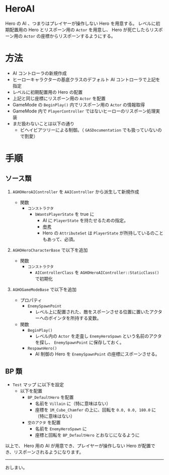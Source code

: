 # HeroAI
Hero の AI 、つまりはプレイヤーが操作しない Hero を用意する。
レベルに初期配置用の Hero とリスポーン用の `Actor` を用意し、
Hero が死亡したらリスポーン用の `Actor` の座標からリスポーンするようにする。


# 方法
* AI コントローラの新規作成
* ヒーローキャラクターの基底クラスのデフォルト AI コントローラで上記を指定
* レベルに初期配置用の Hero の配置
* 上記と同じ座標にリスポーン用の `Actor` を配置
* GameMode の `BeginPlay()` 内でリスポーン用の `Actor` の情報取得
* GameMode 内で `PlayerController` ではないヒーローのリスポーン処理実装
* まだ扱わないことは以下の通り
	* ビヘイビアツリーによる制御。（ `GASDocumentation` でも扱っていないので割愛）


# 手順

## ソース類

1. `AGHOHeroAIController` を `AAIController` から派生して新規作成
	* 関数
		* `コンストラクタ`
			* `bWantsPlayerState` を true に
				* AI に `PlayerState` を持たせるための指定。
				* [参考](https://answers.unrealengine.com/questions/62160/blueprint-do-aicontrollers-characters-have-players.html)
				* Hero の `AttributeSet` は `PlayerState` が所持しているのこともあって、必須。
1. `AGHOHeroCharacterBase` で以下を追加
	* 関数
		* `コンストラクタ`
			* `AIControllerClass` を `AGHOHeroAIController::StaticClass()` で初期化

1. `AGHOGameModeBase` で以下を追加
	* プロパティ
		* `EnemySpawnPoint`
			* レベル上に配置された、敵をスポーンさせる位置に置いたアクターへのポインタを所持する変数。
	* 関数
		* `BeginPlay()`
			* レベル内の `Actor` を走査し `EnemyHeroSpawn` という名前のアクタを探し、 `EnemySpawnPoint` に保存しておく。
		* `RespawnHero()`
			* AI 制御の Hero を `EnemySpawnPoint` の座標にスポーンさせる。

## BP 類

* `Test` マップ
に以下を設定
	* 以下を配置
		* `BP_DefaultHero` を配置
			* 名前を `Villain` に（特に意味はない）
			* 座標を `1M_Cube_Chamfer` の上に、回転を `0.0, 0.0, 180.0` に（特に意味はない）
		* `空のアクタ` を配置
			* 名前を `EnemyHeroSpawn` に
			* 座標と回転を `BP_DefaultHero` とおなじになるように


以上で、 Hero 用の AI が用意でき、プレイヤーが操作しない Hero が配置でき、リスポーンされるようになります。


-----
おしまい。
